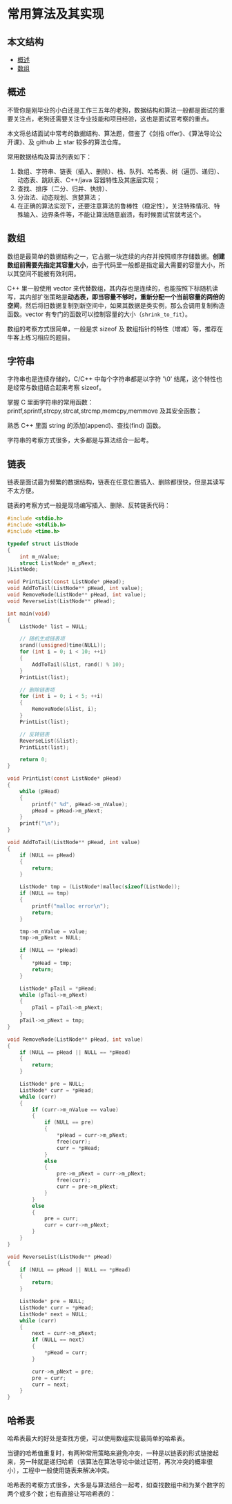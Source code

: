 # 常用算法及其实现

## 本文结构

*	[概述](#overview)
*	[数组](#array)


<h2 id="overview">概述</h2>

不管你是刚毕业的小白还是工作三五年的老狗，数据结构和算法一般都是面试的重要关注点，老狗还需要关注专业技能和项目经验，这也是面试官考察的重点。

本文将总结面试中常考的数据结构、算法题，借鉴了《剑指 offer》、《算法导论公开课》、及 github 上 star 较多的算法仓库。

常用数据结构及算法列表如下：

1. 数组、字符串、链表（插入、删除）、栈、队列、哈希表、树（遍历、递归）、动态表、跳跃表、C++/java 容器特性及其底层实现；
2. 查找、排序（二分、归并、快排）、
3. 分治法、动态规划、贪婪算法；
4. 在正确的算法实现下，还要注意算法的鲁棒性（稳定性），关注特殊情况、特殊输入、边界条件等，不能让算法随意崩溃，有时候面试官就考这个。

<h2 id="array">数组</h2>

数组是最简单的数据结构之一，它占据一块连续的内存并按照顺序存储数据。**创建数组前需要先指定其容量大小**，由于代码里一般都是指定最大需要的容量大小，所以其空间不能被有效利用。

C++ 里一般使用 vector 来代替数组，其内存也是连续的，也能按照下标随机读写，其内部扩张策略是**动态表，即当容量不够时，重新分配一个当前容量的两倍的空间**，然后将旧数据复制到新空间中，如果其数据是类实例，那么会调用复制构造函数。vector 有专门的函数可以控制容量的大小（`shrink_to_fit`）。

数组的考察方式很简单，一般是求 sizeof 及 数组指针的特性（增减）等，推荐在牛客上练习相应的题目。

<h2 id="string">字符串</h2>

字符串也是连续存储的，C/C++ 中每个字符串都是以字符 '\0' 结尾，这个特性也是经常与数组结合起来考察 sizeof。

掌握 C 里面字符串的常用函数：printf,sprintf,strcpy,strcat,strcmp,memcpy,memmove 及其安全函数；

熟悉 C++ 里面 string 的添加(append)、查找(find) 函数。

字符串的考察方式很多，大多都是与算法结合一起考。

<h2 id="list">链表</h2>

链表是面试最为频繁的数据结构，链表在任意位置插入、删除都很快，但是其读写不太方便。

链表的考察方式一般是现场编写插入、删除、反转链表代码：

```C
#include <stdio.h>
#include <stdlib.h>
#include <time.h>

typedef struct ListNode
{
	int m_nValue;
	struct ListNode* m_pNext;
}ListNode;

void PrintList(const ListNode* pHead);
void AddToTail(ListNode** pHead, int value);
void RemoveNode(ListNode** pHead, int value);
void ReverseList(ListNode** pHead);

int main(void)
{
	ListNode* list = NULL;

	// 随机生成链表项
	srand((unsigned)time(NULL));
	for (int i = 0; i < 10; ++i)
	{
		AddToTail(&list, rand() % 10);
	}
	PrintList(list);

	// 删除链表项
	for (int i = 0; i < 5; ++i)
	{
		RemoveNode(&list, i);
	}
	PrintList(list);

	// 反转链表
	ReverseList(&list);
	PrintList(list);

	return 0;
}

void PrintList(const ListNode* pHead)
{
	while (pHead)
	{
		printf(" %d", pHead->m_nValue);
		pHead = pHead->m_pNext;
	}
	printf("\n");
}

void AddToTail(ListNode** pHead, int value)
{
	if (NULL == pHead)
	{
		return;
	}

	ListNode* tmp = (ListNode*)malloc(sizeof(ListNode));
	if (NULL == tmp)
	{
		printf("malloc error\n");
		return;
	}

	tmp->m_nValue = value;
	tmp->m_pNext = NULL;

	if (NULL == *pHead)
	{
		*pHead = tmp;
		return;
	}

	ListNode* pTail = *pHead;
	while (pTail->m_pNext)
	{
		pTail = pTail->m_pNext;
	}
	pTail->m_pNext = tmp;
}

void RemoveNode(ListNode** pHead, int value)
{
	if (NULL == pHead || NULL == *pHead)
	{
		return;
	}

	ListNode* pre = NULL;
	ListNode* curr = *pHead;
	while (curr)
	{
		if (curr->m_nValue == value)
		{
			if (NULL == pre)
			{
				*pHead = curr->m_pNext;
				free(curr);
				curr = *pHead;
			}
			else
			{
				pre->m_pNext = curr->m_pNext;
				free(curr);
				curr = pre->m_pNext;
			}
		}
		else
		{
			pre = curr;
			curr = curr->m_pNext;
		}
	}
}

void ReverseList(ListNode** pHead)
{
	if (NULL == pHead || NULL == *pHead)
	{
		return;
	}

	ListNode* pre = NULL;
	ListNode* curr = *pHead;
	ListNode* next = NULL;
	while (curr)
	{
		next = curr->m_pNext;
		if (NULL == next)
		{
			*pHead = curr;
		}

		curr->m_pNext = pre;
		pre = curr;
		curr = next;
	}
}
```

<h2 id="hash_table">哈希表</h2>

哈希表最大的好处是查找方便，可以使用数组实现最简单的哈希表。

当键的哈希值重复时，有两种常用策略来避免冲突，一种是以链表的形式链接起来，另一种就是递归哈希（该算法在算法导论中做过证明，再次冲突的概率很小），工程中一般使用链表来解决冲突。

哈希表的考察方式很多，大多是与算法结合一起考，如查找数组中和为某个数字的两个或多个数；也有直接让写哈希表的：



